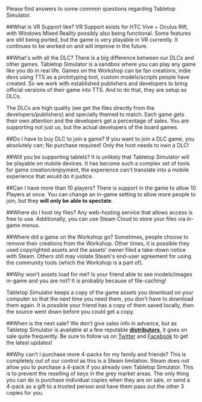 Please find answers to some common questions regarding Tabletop Simulator.

##What is VR Support like?
VR Support exists for HTC Vive + Oculus Rift, with Windows Mixed Reality possibly also being functional. Some features are still being ported, but the game is very playable in VR currently. It continues to be worked on and will improve in the future.

##What's with all the DLC?
There is a big difference between our DLCs and other games. Tabletop Simulator is a sandbox where you can play any game like you do in real life. Games on the Workshop can be fan creations, indie devs using TTS as a prototyping tool, custom models/scripts people have created. So we work with established publishers and developers to bring official versions of their game into TTS. And to do that, they are setup as DLCs.

The DLCs are high quality (we get the files directly from the developers/publishers) and specially themed to match. Each game gets their own attention and the developers get a percentage of sales. You are supporting not just us, but the actual developers of the board games.

##Do I have to buy DLC to join a game?
If you want to join a DLC game, you absolutely can; No purchase required! Only the host needs to own a DLC!

##Will you be supporting tablets?
It is unlikely that Tabletop Simulator will be playable on mobile devices. It has become such a complex set of tools for game creation/enjoyment, the experience can't translate into a mobile experience that would do it justice.

##Can I have more than 10 players?
There is support in the game to allow 10 Players at once. You can change an in-game setting to allow more people to join, but they **will only be able to spectate**.

##Where do I host my files?
Any web-hosting service that allows access is free to use. Additionally, you can use Steam Cloud to store your files via in-game menus.

##Where did a game on the Workshop go?
Sometimes, people choose to remove their creations from the Workshop. Other times, it is possible they used copyrighted assets and the assets' owner filed a take-down notice with Steam. Others still may violate Steam's end-user agreement for using the community tools (which the Workshop is a part of).

##Why won't assets load for me?
Is your friend able to see models/images in-game and you are not? It is probably because of file-caching!

Tabletop Simulator keeps a copy of the game assets you download on your computer so that the next time you need them, you don't have to download them again. It is possible your friend has a copy of them saved locally, then the source went down before you could get a copy.

##When is the next sale?
We don’t give sales info in advance, but as Tabletop Simulator is available at a few reputable [**distributors**](http://berserk-games.com/buy/), it goes on sale quite frequently. Be sure to follow us on [Twitter](https://twitter.com/berserkgames) and [Facebook](https://www.facebook.com/tabletopsimulator) to get the latest updates!

##Why can’t I purchase more 4-packs for my family and friends?
This is completely out of our control as this is a Steam limitation. Steam does not allow you to purchase a 4-pack if you already own Tabletop Simulator. This is to prevent the reselling of keys in the grey market areas. The only thing you can do is purchase individual copies when they are on sale, or send a 4-pack as a gift to a trusted person and have them pass out the other 3 copies for you.
